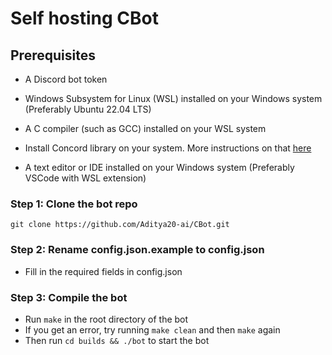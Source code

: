 # Self hosting CBot

## Prerequisites
* A Discord bot token
* Windows Subsystem for Linux (WSL) installed on your Windows system (Preferably Ubuntu 22.04 LTS)
* A C compiler (such as GCC) installed on your WSL system
* Install Concord library on your system. More instructions on that [here](https://github.com/Cogmasters/concord#setting-up-your-environment)  

* A text editor or IDE installed on your Windows system (Preferably VSCode with WSL extension)
### Step 1: Clone the bot repo
```
git clone https://github.com/Aditya20-ai/CBot.git
```

### Step 2: Rename config.json.example to config.json

* Fill in the required fields in config.json

### Step 3: Compile the bot 
* Run `make` in the root directory of the bot 
* If you get an error, try running `make clean` and then `make` again
* Then run `cd builds && ./bot` to start the bot

